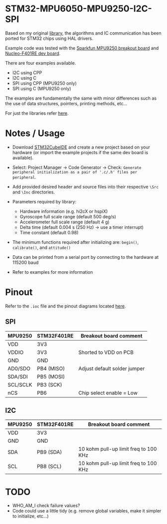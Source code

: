 # STM32-MPU6050-MPU9250-I2C-SPI
Based on my original [library](https://github.com/MarkSherstan/MPU-6050-9250-I2C-CompFilter), the algorithms and IC communication has been ported for STM32 chips using HAL drivers. 

Example code was tested with the [Sparkfun MPU9250 breakout board](https://www.sparkfun.com/products/retired/13762?_ga=2.119791887.628539036.1650944818-860039329.1650581197) and [Nucleo-F401RE dev board](https://www.st.com/en/evaluation-tools/nucleo-f401re.html).

There are four examples available.
* I2C using CPP
* I2C using C
* SPI using CPP (MPU9250 only)
* SPI using C (MPU9250 only)

The examples are fundamentally the same with minor differences such as the use of data structures, pointers, printing methods, etc...

For just the libraries refer [here](https://github.com/MarkSherstan/MPU-6050-9250-I2C-CompFilter/tree/master/STM32).

# Notes / Usage
* Download [STM32CubeIDE](https://www.st.com/en/development-tools/stm32cubeide.html) and create a new project based on your hardware (or import the example projects if the same dev board is available). 
* Select: Project Manager -> Code Generator -> Check: `Generate peripheral initialization as a pair of '.c/.h' files per peripheral`.
* Add provided desired header and source files into their respective `\Src` and `\Inc` directories.
* Parameters required by library:
    - Hardware information (e.g. hi2cX or hspiX)
    - Gyroscope full scale range (default 500 deg/s)
    - Accelerometer full scale range (default 4 g)
    - Delta time (default 0.004 s (250 Hz) -> use a timer interrupt)
    - Time constant (default 0.98)

* The minimum functions required after initializing are: `begin()`, `calibrate()`, and `attitude()`
* Data can be printed from a serial port by connecting to the hardware at 115200 baud
* Refer to examples for more information

# Pinout
Refer to the `.ioc` file and the pinout diagrams located [here](https://os.mbed.com/platforms/ST-Nucleo-F401RE/).

## SPI
| MPU9250  	| STM32F401RE 	| Breakout board comment       	|
|----------	|-------------	|------------------------------	|
| VDD      	| 3V3         	|                              	|
| VDDIO    	| 3V3         	| Shorted to VDD on PCB        	|
| GND      	| GND         	|                              	|
| AD0/SDO  	| PB4 (MISO)  	| Adjust default solder jumper 	|
| SDA/SDI  	| PB5 (MOSI)  	|                              	|
| SCL/SCLK 	| PB3 (SCK)   	|                              	|
| nCS      	| PB6         	| Chip select enable = Low     	|

## I2C
| MPU9250  	| STM32F401RE 	| Breakout board comment       	        |
|----------	|-------------	|-------------------------------------- |
| VDD      	| 3V3         	|                              	        |
| GND      	| GND         	|                              	        |
| SDA      	| PB9 (SDA)     | 10 kohm pull-up limit freq to 100 KHz |
| SCL      	| PB8 (SCL)     | 10 kohm pull-up limit freq to 100 KHz |

# TODO
* WHO_AM_I check failure values?
* Code could use a little tidy (e.g. remove global variables, make it simpler to initialize, etc...)
